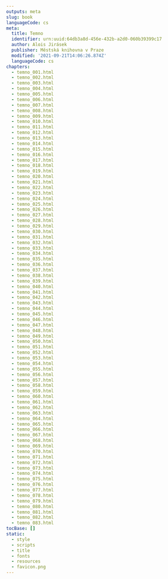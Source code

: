 ```yaml
---
outputs: meta
slug: book
languageCode: cs
meta:
  title: Temno
  identifier: urn:uuid:64db3a8d-456e-432b-a2d0-060b39399c17
  author: Alois Jirásek
  publisher: Městská knihovna v Praze
  modified: '2021-09-21T14:06:26.874Z'
  languageCode: cs
chapters:
  - temno_001.html
  - temno_002.html
  - temno_003.html
  - temno_004.html
  - temno_005.html
  - temno_006.html
  - temno_007.html
  - temno_008.html
  - temno_009.html
  - temno_010.html
  - temno_011.html
  - temno_012.html
  - temno_013.html
  - temno_014.html
  - temno_015.html
  - temno_016.html
  - temno_017.html
  - temno_018.html
  - temno_019.html
  - temno_020.html
  - temno_021.html
  - temno_022.html
  - temno_023.html
  - temno_024.html
  - temno_025.html
  - temno_026.html
  - temno_027.html
  - temno_028.html
  - temno_029.html
  - temno_030.html
  - temno_031.html
  - temno_032.html
  - temno_033.html
  - temno_034.html
  - temno_035.html
  - temno_036.html
  - temno_037.html
  - temno_038.html
  - temno_039.html
  - temno_040.html
  - temno_041.html
  - temno_042.html
  - temno_043.html
  - temno_044.html
  - temno_045.html
  - temno_046.html
  - temno_047.html
  - temno_048.html
  - temno_049.html
  - temno_050.html
  - temno_051.html
  - temno_052.html
  - temno_053.html
  - temno_054.html
  - temno_055.html
  - temno_056.html
  - temno_057.html
  - temno_058.html
  - temno_059.html
  - temno_060.html
  - temno_061.html
  - temno_062.html
  - temno_063.html
  - temno_064.html
  - temno_065.html
  - temno_066.html
  - temno_067.html
  - temno_068.html
  - temno_069.html
  - temno_070.html
  - temno_071.html
  - temno_072.html
  - temno_073.html
  - temno_074.html
  - temno_075.html
  - temno_076.html
  - temno_077.html
  - temno_078.html
  - temno_079.html
  - temno_080.html
  - temno_081.html
  - temno_082.html
  - temno_083.html
tocBase: []
static:
  - style
  - scripts
  - title
  - fonts
  - resources
  - favicon.png
---
```


